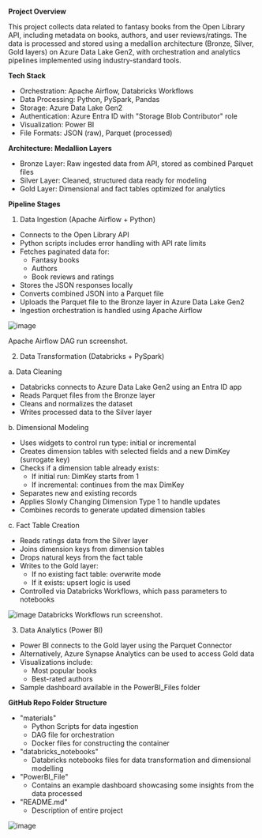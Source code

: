 **Project Overview**

This project collects data related to fantasy books from the Open Library API, including metadata on books, authors, and user reviews/ratings. The data is processed and stored using a medallion architecture (Bronze, Silver, Gold layers) on Azure Data Lake Gen2, with orchestration and analytics pipelines implemented using industry-standard tools.

**Tech Stack**
- Orchestration: Apache Airflow, Databricks Workflows
- Data Processing: Python, PySpark, Pandas
- Storage: Azure Data Lake Gen2
- Authentication: Azure Entra ID with "Storage Blob Contributor" role
- Visualization: Power BI
- File Formats: JSON (raw), Parquet (processed)

**Architecture: Medallion Layers**
- Bronze Layer: Raw ingested data from API, stored as combined Parquet files
- Silver Layer: Cleaned, structured data ready for modeling
- Gold Layer: Dimensional and fact tables optimized for analytics

**Pipeline Stages**

1. Data Ingestion (Apache Airflow + Python)
- Connects to the Open Library API
- Python scripts includes error handling with API rate limits
- Fetches paginated data for:
  - Fantasy books
  - Authors
  - Book reviews and ratings
- Stores the JSON responses locally
- Converts combined JSON into a Parquet file
- Uploads the Parquet file to the Bronze layer in Azure Data Lake Gen2
- Ingestion orchestration is handled using Apache Airflow

![image](https://github.com/user-attachments/assets/e74e6a4e-3d5c-4624-b9b3-702a5188ae41)

Apache Airflow DAG run screenshot.

2. Data Transformation (Databricks + PySpark)

a. Data Cleaning
  - Databricks connects to Azure Data Lake Gen2 using an Entra ID app
  - Reads Parquet files from the Bronze layer
  - Cleans and normalizes the dataset
  - Writes processed data to the Silver layer

b. Dimensional Modeling
  - Uses widgets to control run type: initial or incremental
  - Creates dimension tables with selected fields and a new DimKey (surrogate key)
  - Checks if a dimension table already exists:
    - If initial run: DimKey starts from 1
    - If incremental: continues from the max DimKey
  - Separates new and existing records
  - Applies Slowly Changing Dimension Type 1 to handle updates
  - Combines records to generate updated dimension tables

c. Fact Table Creation
  - Reads ratings data from the Silver layer
  - Joins dimension keys from dimension tables
  - Drops natural keys from the fact table
  - Writes to the Gold layer:
    - If no existing fact table: overwrite mode
    - If it exists: upsert logic is used
  - Controlled via Databricks Workflows, which pass parameters to notebooks

![image](https://github.com/user-attachments/assets/fd7838b6-043a-4f74-899d-d058286f0014)
Databricks Workflows run screenshot.

3. Data Analytics (Power BI)
- Power BI connects to the Gold layer using the Parquet Connector
- Alternatively, Azure Synapse Analytics can be used to access Gold data
- Visualizations include:
  - Most popular books
  - Best-rated authors
- Sample dashboard available in the PowerBI_Files folder

**GitHub Repo Folder Structure**
- "materials"
  - Python Scripts for data ingestion
  - DAG file for orchestration
  - Docker files for constructing the container
- "databricks_notebooks"
  - Databricks notebooks files for data transformation and dimensional modelling
- "PowerBI_File"
  - Contains an example dashboard showcasing some insights from the data processed
- "README.md"
  - Description of entire project         

![image](https://github.com/user-attachments/assets/8dfbb100-c2a2-4627-b410-316529ccc6a2)
